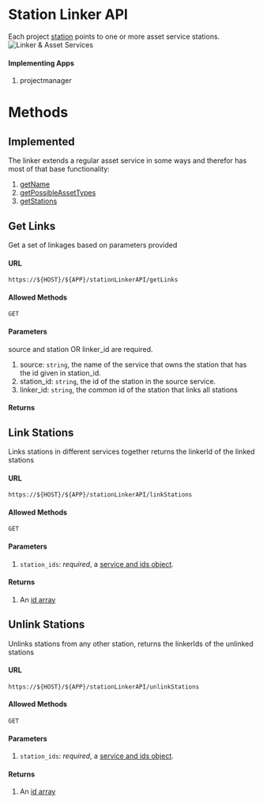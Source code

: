 Station Linker API
=========

Each project [station](project/station_wrapper.schema) points to one or more asset service stations.
![Linker & Asset Services](https://docs.google.com/drawings/d/1tDv9OEJDpCHqTEdCGpnFeng-IpughLqgyBbWlMxdpkk/pub?w=949&h=666 "Linker & Asset Services")

#### Implementing Apps

1. projectmanager

Methods
=======

Implemented
----------

The linker extends a regular asset service in some ways and therefor has most of that base functionality:

1. [getName](./assetAPI.md#get-name)
1. [getPossibleAssetTypes](./assetAPI.md#get-possible-asset-types)
1. [getStations](./assetAPI.md#get-stations)

Get Links
-----

Get a set of linkages based on parameters provided

#### URL

`https://${HOST}/${APP}/stationLinkerAPI/getLinks`

#### Allowed Methods

`GET`

#### Parameters

source and station OR linker_id are required.

1. source: `string`, the name of the service that owns the station that has the id given in station_id.
1. station_id: `string`, the id of the station in the source service.
1. linker_id: `string`, the common id of the station that links all stations

#### Returns


Link Stations
-----

Links stations in different services together returns the linkerId of the linked stations

#### URL

`https://${HOST}/${APP}/stationLinkerAPI/linkStations`


#### Allowed Methods

`GET`

#### Parameters

1. `station_ids`: _required_, a [service and ids object](../../resources/v1/schema/spidamin/asset/service_and_ids.schema).

#### Returns

1. An [id array](../../resources/v1/schema/general/ids.schema)

Unlink Stations
-----

Unlinks stations from any other station, returns the linkerIds of the unlinked stations

#### URL

`https://${HOST}/${APP}/stationLinkerAPI/unlinkStations`

#### Allowed Methods

`GET`

#### Parameters

1. `station_ids`: _required_, a [service and ids object](../../resources/v1/schema/spidamin/asset/service_and_ids.schema).

#### Returns

1. An [id array](../../resources/v1/schema/general/ids.schema)
